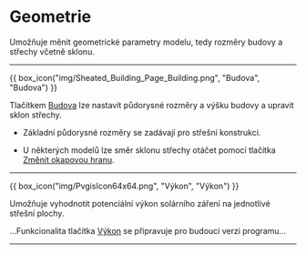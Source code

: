 
# Geometrie

  <p>Umožňuje měnit geometrické parametry modelu, tedy rozměry budovy a střechy včetně sklonu.</p>

  <hr class="main">

{{ box_icon("img/Sheated_Building_Page_Building.png", "Budova", "Budova") }}

  <p>Tlačítkem <u>Budova</u> lze nastavit půdorysné rozměry a výšku budovy a upravit sklon střechy.</p>

  <ul>
    <li><p>Základní půdorysné rozměry se zadávají pro střešní konstrukci.</p></li>
    <li><p>U některých modelů lze směr sklonu střechy otáčet pomocí tlačítka <u>Změnit okapovou hranu</u>.</p></li>
  </ul>

  <hr class="main">

{{ box_icon("img/PvgisIcon64x64.png", "Výkon", "Výkon") }}

<p>
Umožňuje vyhodnotit potenciální výkon solárního záření na jednotlivé střešní plochy.
</p>

<p>
...Funkcionalita tlačítka <u>Výkon</u> se připravuje pro budoucí verzi programu...
</p>

<hr class="main">

<!-- product: HiStruct Roofs -->

